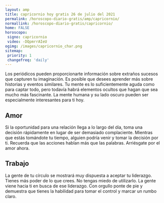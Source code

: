 ```yaml
---
layout: amp
title: capricornio hoy gratis 26 de julio del 2021 
permalink: /horoscopo-diario-gratis/amp/capricornio/
normallink: /horoscopo-diario-gratis/capricornio/
home: FALSE
horoscopo:
 signo: capricornio
 video: -DQpmrrAIeU
ogimg: /images/capricornio_char.png
sitemap:
 priority: 1
 changefreq: 'daily'
---
```



Los periódicos pueden proporcionarte información sobre extraños sucesos que capturen tu imaginación. Es posible que desees aprender más sobre historias y eventos similares. Tu mente es lo suficientemente aguda como para captar todo, pero todavía habrá elementos ocultos que hagan que sea mucho más fascinante. La mente humana y su lado oscuro pueden ser especialmente interesantes para ti hoy.

## Amor

Si la oportunidad para una relación llega a lo largo del día, toma una decisión rápidamente en lugar de ser demasiado complaciente. Mientras que estás tomándote tu tiempo, alguien podría venir y tomar la decisión por ti. Recuerda que las acciones hablan más que las palabras. Arriésgate por el amor ahora.

## Trabajo

La gente de tu círculo se mostrará muy dispuesta a aceptar tu liderazgo. Tienes más poder de lo que crees. No tengas miedo de utilizarlo. La gente viene hacia ti en busca de ese liderazgo. Con orgullo ponte de pie y demuestra que tienes la habilidad para tomar el control y marcar un rumbo claro.